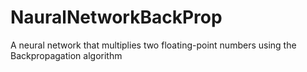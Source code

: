 # NauralNetworkBackProp
A neural network that multiplies two floating-point numbers using the Backpropagation algorithm
